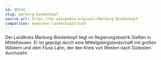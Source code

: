 ```yaml
---
id: 06534
slug: marburg-biedenkopf
source_url: https://de.wikipedia.org/wiki/Marburg-Biedenkopf
comparison: muenchen-landeshauptstadt
---
```


Der Landkreis Marburg-Biedenkopf liegt im Regierungsbezirk Gießen in Mittelhessen. Er ist geprägt durch eine Mittelgebirgslandschaft mit großen Wäldern und dem Fluss Lahn, der den Kreis von Westen nach Südosten durchzieht.
